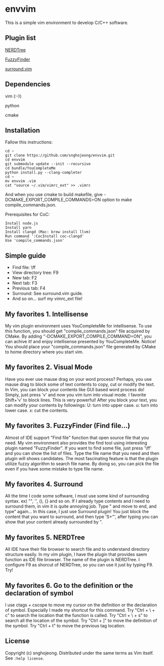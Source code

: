 envvim
============

This is a simple vim environment to develop C/C++ software.

Plugin list
------------

[NERDTree](https://github.com/scrooloose/nerdtree)

[FuzzyFinder](https://github.com/vim-scripts/FuzzyFinder)

[surround.vim](https://github.com/tpope/vim-surround)

Dependencies
------------

vim (:-))

python

cmake


Installation
------------

Fallow this instructions:

    cd ~
    git clone https://github.com/snghojeong/envvim.git
    cd envvim
    git submodule update --init --recursive
    cd bundle/YouCompleteMe
    python install.py --clang-completer
    cd ~
    mv envvim .vim
    cat "source ~/.vim/vimrc_ext" >> .vimrc

And when you use cmake to build makefile, give -DCMAKE\_EXPORT\_COMPILE\_COMMANDS=ON option to make compile\_commands.json.

Prerequisites for CoC:

    Install node.js
    Install yarn
    Install clangd (Mac: brew install llvm)
    Run command ':CocInstall coc-clangd'
    Use 'compile_commands.json'

Simple guide
------------

- Find file: \ff
- View directory tree: F9
- New tab: F2
- Next tab: F3
- Previous tab: F4
- Surround: See surround.vim guide.
- And so on... surf my vimrc\_ext file!

My favorites 1. Intellisense
------------

My vim plugin environment uses YouCompleteMe for intellisense.
To use this function, you should get "compile\_commands.json" file acquired by CMake.
By adding "-DCMAKE\_EXPORT\_COMPILE\_COMMAND=ON", you can achive it! and enjoy intellisense presented by YouCompleteMe.
Notice! You should place your "compile\_commands.json" file generated by CMake to home directory where you start vim.

My favorites 2. Visual Mode
------------

Have you ever use mause drag on your word process?
Perhaps, you use mause drag to block some of text contents to copy, cut or modify the text.
In Vim, you can block your contents like GUI based word process do!
Simply, just press 'v' and now you vim turn into visual mode.
I favorite Shift+'v' to block lines. This is very powerful!
After you block your text, you can modify your contents by followings:
  U: turn into upper case.
  u: turn into lower case.
  x: cut the contents.

My favorites 3. FuzzyFinder (Find file...)
------------

Almost of IDE support "Find file" function that open source file that you need.
My vim environment also provides the find tool using interesting plugin named "FuzzyFinder".
If you want to find some file, just press '\ff' and you can show the list of files.
Type the file name that you need and then plugin will shows candidates.
The most fascinating feature is that the plugin utilize fuzzy algorithm to search file name.
By doing so, you can pick the file even if you have some mistake to type file name.

My favorites 4. Surround
------------

All the time I code some software, I must use some kind of surrounding syntax. ex) "", '', (), {} and so on.
If I already type contents and I need to surround them, in vim it is quite annoying job. Type " and move to end, and type" again...
In this case, I just use Surround plugin! You just block the content that you want to surround, 
and then type 'S+"', after typing you can show that your content already surrounded by ".

My favorites 5. NERDTree
------------

All IDE have their file browser to search file and to understand directory structure easily.
In my vim plugin, I have the plugin that provides saem function as IDE file browser.
The name of the plugin is NERDTree.
I configure F9 as shorcut of NERDTree, so you can use it just by typing F9.
Try!

My favorites 6. Go to the definition or the declaration of symbol
------------

I use ctags + cscope to move my cursor on the definition or the declaration of symbol.
Especially I made my shortcut for this command.
Try "Ctrl + \\ + c" to search the location that the function is called.
Try "Ctrl + \\ + s" to search all the location of the symbol.
Try "Ctrl + ]" to move the definition of the symbol.
Try "Ctrl + t" to move the previous tag location.

License
-------

Copyright (c) snghojeong.  Distributed under the same terms as Vim itself.
See `:help license`.

